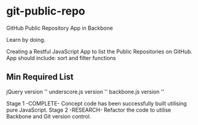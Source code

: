 # git-public-repo
GitHub Public Repository App in Backbone

Learn by doing.

Creating a Restful JavaScript App to list the Public Repositories on GitHub.
App should include: sort and filter functions

## Min Required List ##
jQuery version ''
underscore.js version ''
backbone.js version ''

Stage 1 -COMPLETE- Concept code has been successfully built utilising pure JavaScript.
Stage 2 -RESEARCH- Refactor the code to utilise Backbone and Git version control.
